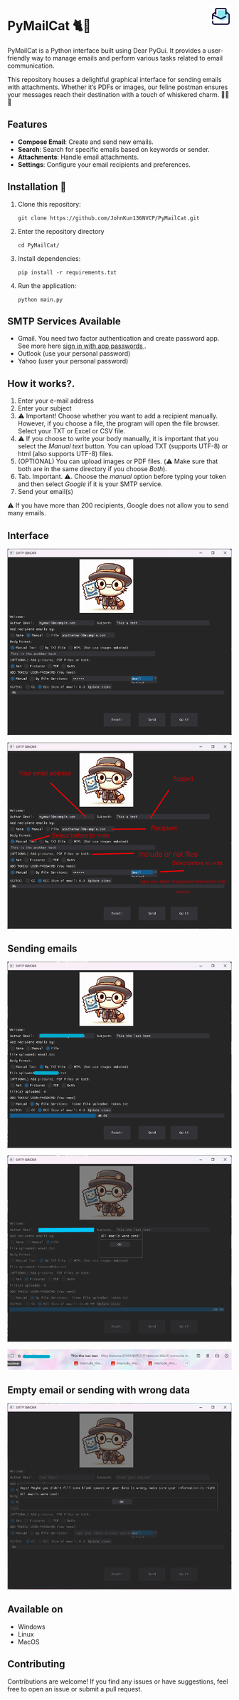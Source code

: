 <p align="right">
    <img src="./src/email-sent.png" with="15px" heigh="15px" align="right">
</p>

# PyMailCat 🐈📧

PyMailCat is a Python interface built using Dear PyGui. It provides a user-friendly way to manage emails and perform various tasks related to email communication.

This repository houses a delightful graphical interface for sending emails with attachments. Whether it’s PDFs or images, our feline postman ensures your messages reach their destination with a touch of whiskered charm. 🐾📧🐱

## Features

- **Compose Email**: Create and send new emails.
- **Search**: Search for specific emails based on keywords or sender.
- **Attachments**: Handle email attachments.
- **Settings**: Configure your email recipients and preferences.

## Installation 🔧

1. Clone this repository:
   ```
   git clone https://github.com/JohnKun136NVCP/PyMailCat.git
   ```
2. Enter the repository directory

   ```
   cd PyMailCat/
   ```
3. Install dependencies:
   ```
   pip install -r requirements.txt 
   ```
4. Run the application:
   ```
   python main.py
   ```

## SMTP Services Available
- Gmail. You need two factor authentication and create password app. See more here [sign in with app passwords
](https://support.google.com/accounts/answer/185833?hl=en&sjid=2504093778559336064-NC&dark=1).
- Outlook (use your personal password)
- Yahoo (user your personal password)
## How it works?.
1. Enter your e-mail address
2. Enter your subject
3. ⚠️ Important! Choose whether you want to add a recipient manually. However, if you choose a file, the program will open the file browser. Select your TXT or Excel or CSV file.
4. ⚠️ If you choose to write your body manually, it is important that you select the *Manual text* button. You can upload TXT (supports UTF-8) or html (also supports UTF-8) files.
5. (OPTIONAL) You can upload images or PDF files. (⚠️ Make sure that both are in the same directory if you choose *Both*).
6. Tab. Important. ⚠️. Choose the *manual* option before typing your token and then select *Google* if it is your SMTP service.
7. Send your email(s)

⚠️ If you have more than 200 recipients, Google does not allow you to send many emails.
## Interface

![](/img/email_cat_1.png)

![](/img/email_cat_1%20-%20param.png)

## Sending emails
![](/img/email_cat-sender.png)

![](/img/email_cat-popupgood.png)

![](/img/sender-ok.png)

## Empty email or sending with wrong data

![](/img/email_cat-popupbad.png)


## Available on
- Windows
- Linux
- MacOS

## Contributing

Contributions are welcome! If you find any issues or have suggestions, feel free to open an issue or submit a pull request.

